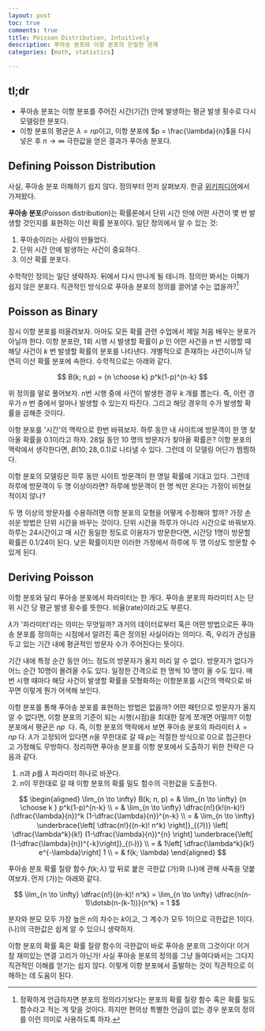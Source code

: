 ```yaml
---
layout: post
toc: true
comments: true
title: Poisson Distribution, Intuitively 
description: 푸아송 분포와 이항 분포의 은밀한 관계 
categories: [math, statistics]

---
```

 
## tl;dr  

- 푸아송 분포는 이항 분포를 주어진 시간(기간) 안에 발생하는 평균 발생 횟수로 다시 모델링한 분포다.
- 이항 분포의 평균은 $\lambda = n p$이고, 이항 분포에 $p = \frac{\lambda}{n}$을 다시 넣은 후 $n \to \infty$ 극한값을 얻은 결과가 푸아송 분포다. 

## Defining Poisson Distribution

  

사실, 푸아송 분포 이해하기 쉽지 않다. 정의부터 먼저 살펴보자. 한글  [위키피디어](https://ko.wikipedia.org/wiki/%ED%91%B8%EC%95%84%EC%86%A1_%EB%B6%84%ED%8F%AC)에서  가져왔다.
 

**푸아송 분포**(Poisson distribution)는 확률론에서 단위 시간 안에 어떤 사건이 몇 번 발생할 것인지를 표현하는 이산 확률 분포이다. 일단 정의에서 알 수 있는 것:
  
1.  푸아송이라는  사람이 만들었다. 
2. 단위 시간 안에 발생하는 사건이 중요하다.
3. 이산 확률 분포다. 
  
수학적인 정의는 일단 생략하자. 뒤에서 다시 만나게  될 테니까.  정의만 봐서는 이해가 쉽지 않은 분포다. 직관적인 방식으로 푸아송 분포의 정의를 끌어낼 수는 없을까?[^1]

[^1]: 정확하게  언급하자면 분포의 정의라기보다는 분포의 확률  질량 함수 혹은 확률  밀도 함수라고 적는 게 맞을 것이다. 하지만 편의상 특별한 언급이 없는 경우 분포의 정의를 이런 의미로 사용하도록 하자. 

## Poisson as Binary 

잠시 이항 분포를 떠올려보자. 아마도 모든 확률 관련 수업에서 제일 처음 배우는 분포가 아닐까 한다. 이항 분포란, 1회 시행 시 발생할 확률이 $p\;$인 어떤 사건을 $n$ 번 시행할 때 해당 사건이 $k$ 번 발생할 확률의 분포를 나타낸다. 개별적으로 존재하는 사건이니까 당연히 이산 확률 분포에 속한다. 수학적으로는 아래와 같다.

$$
B(k;  n,p)  =  {n \choose k}  p^k(1-p)^{n-k}
$$
 
위 정의를 말로 풀어보자. n번 시행 중에 사건이 발생한 경우 $k$ 개를 뽑는다. 즉, 이런 경우가 $n$ 번 중에서 얼마나 발생할 수 있는지 따진다. 그리고 해당 경우의 수가 발생할  확률을 곱해준 것이다. 

이항 분포를 '시간'의 맥락으로 한번 바꿔보자. 하루 동안 내 사이트에 방문객이 한 명 찾아올 확률을 0.1이라고 하자. 28일 동안 10 명의 방문자가 찾아올 확률은? 이항 분포의 맥락에서 생각한다면, $B(10; 28, 0.1)$로 나타낼 수 있다. 그런데 이 모델링 어딘가 찜찜하다.

이항 분포의 모델링은 하루 동안 사이트 방문객이 한 명일 확률에 기대고 있다. 그런데 하루에 방문객이 두 명 이상이라면? 하루에 방문객이 한 명 씩만 온다는 가정이 비현실적이지 않나? 

두 명 이상의 방문자를 수용하려면 이항 분포의 모형을 어떻게 수정해야 할까? 가장 손쉬운 방법은 단위 시간을 바꾸는 것이다. 단위 시간을 하루가 아니라 시간으로 바꿔보자. 하루는 24시간이고 매 시간 동일한 정도로 이용자가 방문한다면,  시간당  1명이 방문할 확률은 0.1/24이 된다. 낮은 확률이지만 이러한 가정에서 하루에 두 명 이상도 방문할 수 있게 된다.

## Deriving Poisson 

이항 분포와 달리 푸아송 분포에서 파라미터는 한 개다. 푸아송 분포의 파라미터 $\lambda$는 단위  시간 당  평균 발생 횟수를 뜻한다. 비율(rate)이라고도 부른다. 

$\lambda$가 '파라미터'라는 의미는 무엇일까? 과거의 데이터로부터 혹은 어떤 방법으로든 푸아송 분포를 정의하는 시점에서 알려진 혹은 정의된 사실이라는 의미다. 즉, 우리가 관심을 두고 있는 기간 내에 평균적인 방문자 수가 주어진다는 뜻이다. 

기간 내에 특정 순간 동안 어느 정도의 방문자가 올지 미리 알 수 없다. 방문자가 없다가 어느 순간 10명이 몰려올 수도 있다. 일정한 간격으로 한 명씩 10 명이 올 수도 있다. 매번 시행 때마다 해당 사건이 발생할 확률을 모형화하는 이항분포를 시간의 맥락으로 바꾸면 이렇게 뭔가 어색해 보인다.  

이항 분포를 통해 푸아송 분포를 표현하는 방법은 없을까? 어떤 패턴으로 방문자가 올지 알 수 없다면, 이항 분포의 기준이 되는 시행(시점)을 최대한 잘게 쪼개면 어떨까? 이항 분포에서 평균은 $np\;$ 다. 즉, 이항 분포의 맥락에서 보면 푸아송 분포의 파라미터 $\lambda = n p\;$다. $\lambda$가 고정되어 있다면 $n$을 무한대로 갈 때 $p$는 적절한 방식으로 0으로 접근한다고 가정해도 무방하다.  정리하면 푸아송 분포를 이항 분포에서 도출하기 위한 전략은 다음과 같다. 


1. $n$과 $p$를 $\lambda$ 파라미터 하나로 바꾼다. 
2. $n$이 무한대로 갈 때 이항 분포의 확률 밀도 함수의 극한값을 도출한다. 

$$
\begin{aligned}
\lim_{n \to \infty} B(k; n, p) = & \lim_{n \to \infty}  {n \choose k }  p^k(1-p)^{n-k} \\
= & \lim_{n \to \infty}  \dfrac{n!}{k!(n-k)!}(\dfrac{\lambda}{n})^k  (1-\dfrac{\lambda}{n})^{n-k}  \\
= & \lim_{n \to \infty}  \underbrace{\left[  \dfrac{n!}{(n-k)!  n^k} \right]}_{(가)}  \left[  \dfrac{\lambda^k}{k!}  (1-\dfrac{\lambda}{n})^{n}  \right]  \underbrace{\left[  (1-\dfrac{\lambda}{n})^{-k}\right]}_{(나)}  \\
= &  1\left[  \dfrac{\lambda^k}{k!}  e^{-\lambda}\right] 1 \\
= & f(k; \lambda)
\end{aligned}
$$

푸아송 분포 확률 질량 함수 $f(k; \lambda)$ 앞 뒤로 붙은 극한값 (가)와 (나)에 관해 사족을 덧붙여보자. 먼저 (가)는 아래와 같다. 

$$
  \lim_{n \to \infty} \dfrac{n!}{(n-k)!  n^k} =  \lim_{n \to \infty}  \dfrac{n(n-1)\dotsb(n-(k-1))}{n^k}  = 1
$$

분자와 분모 모두 가장 높은 $n$의 차수는 $k$이고, 그 계수가 모두 1이므로 극한값은 1이다. (나)의 극한값은 쉽게 알 수 있으니 생략하자. 

이항 분포의 확률 혹은 확률 질량 함수의 극한값이 바로 푸아송 분포의 그것이다! 이거 참 재미있는 연결 고리가 아닌가! 사실 푸아송 분포의 정의를 그냥 들여다봐서는 그다지 직관적인 이해를 얻기는 쉽지 않다. 이렇게 이항 분포에서 출발하는 것이 직관적으로 이해하는 데 도움이 된다. 

<!--stackedit_data:
eyJoaXN0b3J5IjpbLTQwMDUyOTIwMywxNDAwNjQ1MDE1LDU1Mj
E0NzgzN119
-->